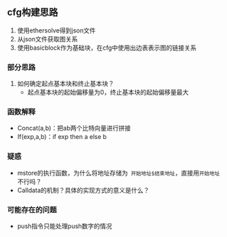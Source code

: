 ## cfg构建思路

1. 使用ethersolve得到json文件
2. 从json文件获取图关系
3. 使用basicblock作为基础块，在cfg中使用出边表表示图的链接关系



### 部分思路

1. 如何确定起点基本块和终止基本块？
   * 起点基本块的起始偏移量为0，终止基本块的起始偏移量最大



### 函数解释

* Concat(a,b)：把ab两个比特向量进行拼接
* If(exp,a,b)：if exp then a else b



### 疑惑

* mstore的执行函数，为什么将地址存储为` 开始地址$结束地址`，直接用`开始地址`不行吗？
* Calldata的机制？具体的实现方式的意义是什么？





### 可能存在的问题

* push指令只能处理push数字的情况